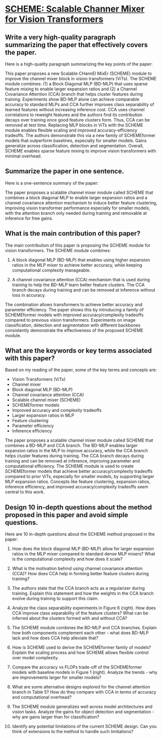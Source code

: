 # [SCHEME: Scalable Channer Mixer for Vision Transformers](https://arxiv.org/abs/2312.00412)

## Write a very high-quality paragraph summarizing the paper that effectively covers the paper.

 Here is a high-quality paragraph summarizing the key points of the paper:

This paper proposes a new Scalable CHannEl MixEr (SCHEME) module to improve the channel mixer block in vision transformers (ViTs). The SCHEME module combines: (1) a Block Diagonal MLP (BD-MLP) that uses sparse feature mixing to enable larger expansion ratios and (2) a Channel Covariance Attention (CCA) branch that helps cluster features during training. Experiments show BD-MLP alone can achieve comparable accuracy to standard MLPs and CCA further improves class separability of learned features without increasing inference cost. CCA uses channel correlations to reweight features and the authors find its contribution decays over training once good feature clusters form. Thus, CCA can be removed at test time. Replacing MLP blocks in ViTs with the SCHEME module enables flexible scaling and improved accuracy-efficiency tradeoffs. The authors demonstrate this via a new family of SCHEMEformer models that outperform baselines, especially for smaller models. Gains generalize across classification, detection and segmentation. Overall, SCHEME enables sparse feature mixing to improve vision transformers with minimal overhead.


## Summarize the paper in one sentence.

 Here is a one-sentence summary of the paper:

The paper proposes a scalable channel mixer module called SCHEME that combines a block diagonal MLP to enable larger expansion ratios and a channel covariance attention mechanism to induce better feature clustering, improving vision transformer performance especially for smaller models, with the attention branch only needed during training and removable at inference for free gains.


## What is the main contribution of this paper?

 The main contribution of this paper is proposing the SCHEME module for vision transformers. The SCHEME module combines:

1) A block diagonal MLP (BD-MLP) that enables using higher expansion ratios in the MLP mixer to achieve better accuracy, while keeping computational complexity manageable.

2) A channel covariance attention (CCA) mechanism that is used during training to help the BD-MLP learn better feature clusters. The CCA branch decays during training and can be removed at inference without loss in accuracy.

The combination allows transformers to achieve better accuracy and parameter efficiency. The paper shows this by introducing a family of SCHEMEformer models with improved accuracy/complexity tradeoffs compared to previous vision transformers. Experiments on image classification, detection and segmentation with different backbones consistently demonstrate the effectiveness of the proposed SCHEME module.


## What are the keywords or key terms associated with this paper?

 Based on my reading of the paper, some of the key terms and concepts are:

- Vision Transformers (ViTs)
- Channel mixer
- Block diagonal MLP (BD-MLP) 
- Channel covariance attention (CCA)
- Scalable channel mixer (SCHEME)
- SCHEMEformer models
- Improved accuracy and complexity tradeoffs
- Larger expansion ratios in MLP
- Feature clustering
- Parameter efficiency
- Inference efficiency 

The paper proposes a scalable channel mixer module called SCHEME that combines a BD-MLP and CCA branch. The BD-MLP enables larger expansion ratios in the MLP to improve accuracy, while the CCA branch helps cluster features during training. The CCA branch decays during training and can be removed at inference, improving parameter and computational efficiency. The SCHEME module is used to create SCHEMEformer models that achieve better accuracy/complexity tradeoffs compared to prior ViTs, especially for smaller models, by supporting larger MLP expansion ratios. Concepts like feature clustering, expansion ratios, inference efficiency, and improved accuracy/complexity tradeoffs seem central to this work.


## Design 10 in-depth questions about the method proposed in this paper and avoid simple questions.

 Here are 10 in-depth questions about the SCHEME method proposed in the paper:

1) How does the block diagonal MLP (BD-MLP) allow for larger expansion ratios in the MLP mixer compared to standard dense MLP mixers? What is the computational complexity and how does it scale?

2) What is the motivation behind using channel covariance attention (CCA)? How does CCA help in forming better feature clusters during training? 

3) The authors state that the CCA branch acts as a regularizer during training. Explain this statement and how the weights in the CCA branch evolve during training to support this claim.

4) Analyze the class separability experiments in Figure 6 (right). How does CCA improve class separability of the feature clusters? What can be inferred about the clusters formed with and without CCA?

5) The SCHEME module combines the BD-MLP and CCA branches. Explain how both components complement each other - what does BD-MLP lack and how does CCA help alleviate that?

6) How is SCHEME used to derive the SCHEMEformer family of models? Explain the scaling process and how SCHEME allows flexible control over model complexity.

7) Compare the accuracy vs FLOPs trade-off of the SCHEMEformer models with baseline models in Figure 1 (right). Analyze the trends - why are improvements larger for smaller models?

8) What are some alternative designs explored for the channel attention branch in Table 5? How do they compare with CCA in terms of accuracy and computational overhead?

9) The SCHEME module generalizes well across model architectures and vision tasks. Analyze the gains for object detection and segmentation - why are gains larger than for classification?

10) Identify any potential limitations of the current SCHEME design. Can you think of extensions to the method to handle such limitations?
